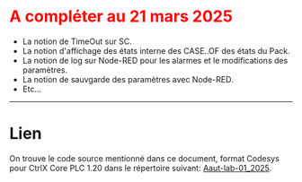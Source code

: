 <h1 style="color:red;">A compléter au 21 mars 2025</h1>

-   La notion de TimeOut sur SC.
-   La notion d'affichage des états interne des CASE..OF des états du Pack.
-   La notion de log sur Node-RED pour les alarmes et le modifications des paramètres.
-   La notion de sauvgarde des paramètres avec Node-RED.
-   Etc...

---

# Lien
On trouve le code source mentionné dans ce document, format Codesys pour CtrlX Core PLC 1.20 dans le répertoire suivant: [Aaut-lab-01_2025](https://github.com/hei-synd-aaut/Aaut-lab-01_2025).
